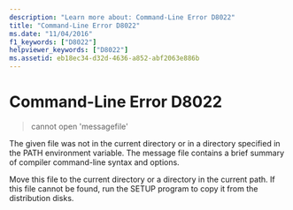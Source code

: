 ```yaml
---
description: "Learn more about: Command-Line Error D8022"
title: "Command-Line Error D8022"
ms.date: "11/04/2016"
f1_keywords: ["D8022"]
helpviewer_keywords: ["D8022"]
ms.assetid: eb18ec34-d32d-4636-a852-abf2063e886b
---
```

# Command-Line Error D8022

> cannot open 'messagefile'

The given file was not in the current directory or in a directory specified in the PATH environment variable. The message file contains a brief summary of compiler command-line syntax and options.

Move this file to the current directory or a directory in the current path. If this file cannot be found, run the SETUP program to copy it from the distribution disks.
